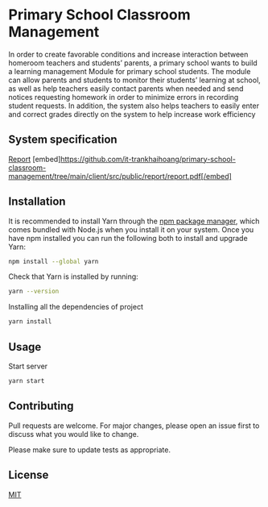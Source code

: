 # Primary School Classroom Management

In order to create favorable conditions and increase interaction between homeroom teachers and
students’ parents, a primary school wants to build a learning management Module for primary
school students. The module can allow parents and students to monitor their students’ learning
at school, as well as help teachers easily contact parents when needed and send notices requesting
homework in order to minimize errors in recording student requests. In addition, the system also
helps teachers to easily enter and correct grades directly on the system to help increase work
efficiency

## System specification
[Report](https://github.com/it-trankhaihoang/primary-school-classroom-management/tree/main/client/src/public/report/report.pdf)
[embed]https://github.com/it-trankhaihoang/primary-school-classroom-management/tree/main/client/src/public/report/report.pdf[/embed]


## Installation

It is recommended to install Yarn through the [npm package manager](https://www.npmjs.com/), which comes bundled with Node.js when you install it on your system.
Once you have npm installed you can run the following both to install and upgrade Yarn:

```bash
npm install --global yarn
```

Check that Yarn is installed by running:

```bash
yarn --version
```

Installing all the dependencies of project

```bash
yarn install
```

## Usage

Start server

```bash
yarn start
```

## Contributing

Pull requests are welcome. For major changes, please open an issue first
to discuss what you would like to change.

Please make sure to update tests as appropriate.

## License

[MIT](https://github.com/it-TranKhaiHoang/SOA-FinalProject/blob/main/LICENSE)
